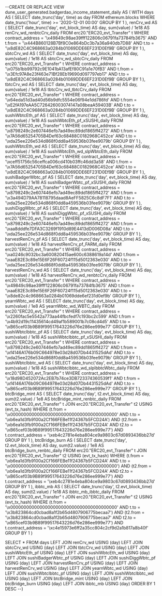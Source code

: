 --CREATE OR REPLACE VIEW dune_user_generated.badgerdao_income_statement_daily AS (
WITH days AS (
  SELECT date_trunc('day', time) as day 
  FROM ethereum.blocks
  WHERE date_trunc('hour', time) >= '2020-12-01 00:00' 
  GROUP BY 1
),
renCrv_wd AS (
SELECT date_trunc('day', evt_block_time) AS day,
    sum(value) / 1e18 AS renCrv_wd_renbtcCrv_daily
FROM erc20."ERC20_evt_Transfer" t
WHERE 
    contract_address = '\x49849c98ae39fff122806c06791fa73784fb3675' AND
    t.from = '\x444B860128B7Bf8C0e864bDc3b7a36a940db7D88' AND
    t.to = '\x8dE82C4C968663a0284b01069DDE6EF231D0Ef9B'
GROUP BY 1
),
sbtcCrv_wd AS (
    SELECT date_trunc('day', evt_block_time) AS day,
        sum(value) / 1e18 AS sbtcCrv_wd_sbtcCrv_daily
    FROM erc20."ERC20_evt_Transfer" t
    WHERE
        contract_address = '\x075b1bb99792c9E1041bA13afEf80C91a1e70fB3' AND
        t.from = '\x3Efc97A8e23f463e71Bf28Eb19690d097797eb17' AND
        t.to = '\x8dE82C4C968663a0284b01069DDE6EF231D0Ef9B'
    GROUP BY 1
),
tbtcCrv_wd AS (
    SELECT date_trunc('day', evt_block_time) AS day,
        sum(value) / 1e18 AS tbtcCrv_wd_tbtcCrv_daily
    FROM erc20."ERC20_evt_Transfer" t
    WHERE
        contract_address = '\x64eda51d3ad40d56b9dfc5554e06f94e1dd786fd' AND
        t.from = '\xE2fA197eAA5C726426003074147a08beaA59403B' AND
        t.to = '\x8dE82C4C968663a0284b01069DDE6EF231D0Ef9B'
    GROUP BY 1
),
sushiWbtcEth_pf AS (
    SELECT date_trunc('day', evt_block_time) AS day,
        sum(value) / 1e18 AS sushiWbtcEth_pf_xSUSHI_daily
    FROM erc20."ERC20_evt_Transfer" t
    WHERE
        contract_address = '\x8798249c2e607446efb7ad49ec89dd1865ff4272' AND
        t.from = '\x7A56d65254705B4Def63c68488C0182968C452ce' AND
        t.to = '\xda25ee226e534d868f0dd8a459536b03fee9079b'
    GROUP BY 1
),
sushiWbtcEth_wd AS (
    SELECT date_trunc('day', evt_block_time) AS day,
        sum(value) / 1e18 AS sushiWbtcEth_wd_slpWbtcEth_daily
    FROM erc20."ERC20_evt_Transfer" t
    WHERE
        contract_address = '\xceff51756c56ceffca006cd410b03ffc46dd3a58' AND
        t.from = '\x7A56d65254705B4Def63c68488C0182968C452ce' AND
        t.to = '\x8dE82C4C968663a0284b01069DDE6EF231D0Ef9B'
    GROUP BY 1
),
sushiBadgerWbtc_pf AS (
    SELECT date_trunc('day', evt_block_time) AS day,
        sum(value) / 1e18 AS sushiBadgerWbtc_pf_xSUSHI_daily
    FROM erc20."ERC20_evt_Transfer" t
    WHERE
        contract_address = '\x8798249c2e607446efb7ad49ec89dd1865ff4272' AND
        t.from = '\x3a494D79AA78118795daad8AeFF5825C6c8dF7F1' AND
        t.to = '\xda25ee226e534d868f0dd8a459536b03fee9079b'
    GROUP BY 1
),
sushiDiggWbtc_pf AS (
    SELECT date_trunc('day', evt_block_time) AS day,
        sum(value) / 1e18 AS sushiDiggWbtc_pf_xSUSHI_daily
    FROM erc20."ERC20_evt_Transfer" t
    WHERE
        contract_address = '\x8798249c2e607446efb7ad49ec89dd1865ff4272' AND
        t.from = '\xaa8dddfe7DFA3C3269f1910d89E4413dD006D08a' AND
        t.to = '\xda25ee226e534d868f0dd8a459536b03fee9079b'
    GROUP BY 1
),
harvestRenCrv_pf AS (
    SELECT date_trunc('day', evt_block_time) AS day,
        sum(value) / 1e18 AS harvestRenCrv_pf_FARM_daily
    FROM erc20."ERC20_evt_Transfer" t
    WHERE
        contract_address = '\xa0246c9032bc3a600820415ae600c6388619a14d' AND
        t.from = '\xaaE82E3c89e15E6F26F60724f115d5012363e030' AND
        t.to = '\xda25ee226e534d868f0dd8a459536b03fee9079b'
    GROUP BY 1
),
harvestRenCrv_wd AS (
    SELECT date_trunc('day', evt_block_time) AS day,
        sum(value) / 1e18 AS harvestRenCrv_wd_renbtcCrv_daily
    FROM erc20."ERC20_evt_Transfer" t
    WHERE
        contract_address = '\x49849c98ae39fff122806c06791fa73784fb3675' AND
        t.from = '\xaaE82E3c89e15E6F26F60724f115d5012363e030' AND
        t.to = '\x8de82c4c968663a0284b01069dde6ef231d0ef9b'
    GROUP BY 1
),
yearnWbtc_wd AS (
    SELECT date_trunc('day', evt_block_time) AS day,
        sum(value) / 1e8 AS yearnWbtc_wd_WBTC_daily
    FROM erc20."ERC20_evt_Transfer" t
    WHERE
        contract_address = '\x2260fac5e5542a773aa44fbcfedf7c193bc2c599' AND
        t.from = '\x4b92d19c11435614cd49af1b589001b7c08cd4d5' AND
        t.to = '\xB65cef03b9B89f99517643226d76e286ee999e77'
    GROUP BY 1
),
sushiWbtcIbbtc_pf AS (
    SELECT date_trunc('day', evt_block_time) AS day,
        sum(value) / 1e18 AS sushiWbtcIbbtc_pf_xSUSHI_daily
    FROM erc20."ERC20_evt_Transfer" t
    WHERE
        contract_address = '\x8798249c2e607446efb7ad49ec89dd1865ff4272' AND
        t.from = '\xf4146A176b09C664978e03d28d07Db4431525dAd' AND
        t.to = '\xda25ee226e534d868f0dd8a459536b03fee9079b'
    GROUP BY 1
),
sushiWbtcIbbtc_wd AS (
    SELECT date_trunc('day', evt_block_time) AS day,
        sum(value) / 1e18 AS sushiWbtcIbbtc_wd_slpIbbtcWbtc_daily
    FROM erc20."ERC20_evt_Transfer" t
    WHERE
        contract_address = '\x18d98D452072Ac2EB7b74ce3DB723374360539f1' AND
        t.from = '\xf4146A176b09C664978e03d28d07Db4431525dAd' AND
        t.to = '\xB65cef03b9B89f99517643226d76e286ee999e77'
    GROUP BY 1
),
btcBridge_mint AS (
    SELECT date_trunc('day', t2.evt_block_time) AS day,
        sum(t2.value) / 1e8 AS btcBridge_mint_renbtc_daily
    FROM erc20."ERC20_evt_Transfer" t
    JOIN erc20."ERC20_evt_Transfer" t2 USING (evt_tx_hash)
    WHERE
        (t.from = '\x0000000000000000000000000000000000000000' AND
        t.to = '\xb6ea1d3fb9100a2Cf166FEBe11f24367b5FCD24A')
        AND
        (t2.from = '\xb6ea1d3fb9100a2Cf166FEBe11f24367b5FCD24A' AND
        t2.to = '\xB65cef03b9B89f99517643226d76e286ee999e77')
        AND
        t.contract_address = '\xeb4c2781e4eba804ce9a9803c67d0893436bb27d'
    GROUP BY 1
),
btcBridge_burn AS (
    SELECT date_trunc('day', t2.evt_block_time) AS day,
        sum(t2.value) / 1e8 AS btcBridge_burn_renbtc_daily
    FROM erc20."ERC20_evt_Transfer" t
    JOIN erc20."ERC20_evt_Transfer" t2 USING (evt_tx_hash)
    WHERE
        (t.from = '\xb6ea1d3fb9100a2Cf166FEBe11f24367b5FCD24A' AND
        t.to = '\x0000000000000000000000000000000000000000')
        AND
        (t2.from = '\xb6ea1d3fb9100a2Cf166FEBe11f24367b5FCD24A' AND
        t2.to = '\xB65cef03b9B89f99517643226d76e286ee999e77')
        AND
        t.contract_address = '\xeb4c2781e4eba804ce9a9803c67d0893436bb27d'
    GROUP BY 1
),
ibbtc_mb AS (
    SELECT date_trunc('day', t2.evt_block_time) AS day,
        sum(t2.value) / 1e18 AS ibbtc_mb_ibbtc_daily
    FROM erc20."ERC20_evt_Transfer" t
    JOIN erc20."ERC20_evt_Transfer" t2 USING (evt_tx_hash)
    WHERE
        (t.from = '\x0000000000000000000000000000000000000000' AND
        t.to = '\x3b823864cd0cbad8a1f2b65d4807906775becaa7')
        AND
        (t2.from = '\x3b823864cd0cbad8a1f2b65d4807906775becaa7' AND
        t2.to = '\xB65cef03b9B89f99517643226d76e286ee999e77')
        AND
        t.contract_address = '\xc4e15973e6ff2a35cc804c2cf9d2a1b817a8b40f'
    GROUP BY 1
)

SELECT *
FROM days
LEFT JOIN renCrv_wd USING (day)
LEFT JOIN sbtcCrv_wd USING (day)
LEFT JOIN tbtcCrv_wd USING (day)
LEFT JOIN sushiWbtcEth_pf USING (day)
LEFT JOIN sushiWbtcEth_wd USING (day)
LEFT JOIN sushiBadgerWbtc_pf USING (day)
LEFT JOIN sushiDiggWbtc_pf USING (day)
LEFT JOIN harvestRenCrv_pf USING (day)
LEFT JOIN harvestRenCrv_wd USING (day)
LEFT JOIN yearnWbtc_wd USING (day)
LEFT JOIN sushiWbtcIbbtc_pf USING (day)
LEFT JOIN sushiWbtcIbbtc_wd USING (day)
LEFT JOIN btcBridge_mint USING (day)
LEFT JOIN btcBridge_burn USING (day)
LEFT JOIN ibbtc_mb USING (day)
ORDER BY 1 DESC
--)